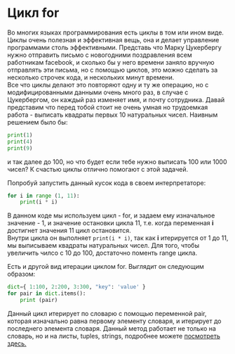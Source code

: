 # Цикл for
Во многих языках программирования есть циклы в том или ином виде. Циклы очень полезная и эффективная вещь, она и делает управление программами столь эффективными. Представь что Марку Цукербергу нужно отправить письмо с новогодними поздравления всем работникам facebook, и сколько бы у него времени заняло вручную отправлять эти письма, но с помощью циклов, это можно сделать за несколько строчек кода, и нескольких минут времени.  
Все что циклы делают это повторяют одну и ту же операцию, но с модифицированными данными очень много раз, в случае с Цукербергом, он каждый раз изменяет имя, и почту сотрудника.
Давай представим что перед тобой стоит не очень умная но трудоемкая работа - выписать квадраты первых 10 натуральных чисел. Наивным решением было бы:

```python
print(1)   
print(4)   
print(9)
```

и так далее до 100, но что будет если тебе нужно выписать 100 или 1000 чисел? К счастью циклы отлично помогают с этой задачей.


Попробуй запустить данный кусок кода в своем интерпретаторе:   


```python
for i in range (1, 11):   
    print(i * i)
```


В данном коде мы используем цикл - for, и задаем ему изначальное значение - 1, и значение остановки цикла 11, т.е. когда переменная **i** достигнет значения 11 цикл остановится.    
Внутри цикла он выполняет ```print(i * i)```, так как **i** итерируется от 1 до 11, мы выписываем квадраты натуральных чисел. Для того, чтобы увеличить чилсо с 10 до 100, достаточно поменть range цикла.


Есть и другой вид итерации циклом for. Выглядит он следующим образом:   

```python
dict={ 1:100, 2:200, 3:300, "key": 'value' }   
for pair in dict.items():   
    print (pair)
```

Данный цикл итерирует по словарю с помощью переменной pair, которая изначально равна первому элементу словаря, и итерирует до последнего элемента словаря.
Данный метод работает не только на словарь, но и на листы, tuples, strings, подробнее можете <a href="https://www.tutorialsteacher.com/python/python-for-loop" target="_blank">посмотреть здесь.</a>

